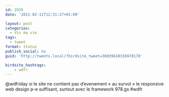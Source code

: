 ```yaml
---
id: 2935
date: '2011-02-11T12:31:27+01:00'

layout: post
categories:
  - Vis ma vie
tags:
  - tweet
format: status
publish_social: no
guid: 'http://tweets.local/?birdsite_tweet=36039610156978178'

birdsite_hashtags:
    - wdfr
---
```


@wdfriday si le site ne contient pas d’evenement « au survol » le responsive web design p-e suffisant, surtout avec le framework 978.gs #wdfr